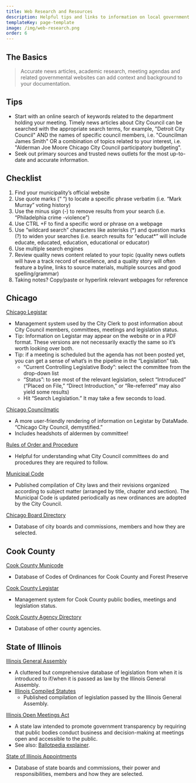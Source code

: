 ```yaml
---
title: Web Research and Resources
description: Helpful tips and links to information on local government.
templateKey: page-template
image: /img/web-research.png
order: 6
---
```

## The Basics

> Accurate news articles, academic research, meeting agendas and related governmental websites can add context and background to your documentation.

## Tips

* Start with an online search of keywords related to the department holding your meeting. Timely news articles about City Council can be searched with the appropriate search terms, for example, "Detroit City Council" AND the names of specific council members, i.e. "Councilman James Smith" OR a combination of topics related to your interest, i.e. "Alderman Joe Moore Chicago City Council participatory budgeting".
* Seek out primary sources and trusted news outlets for the most up-to-date and accurate information.

## Checklist

1. Find your municipality’s official website
2. Use quote marks (“ “) to locate a specific phrase verbatim (i.e. “Mark Murray” voting history)
3. Use the minus sign (-) to remove results from your search (i.e. “Philadelphia crime -violence”)
4. Use CTRL +F to find a specific word or phrase on a webpage
5. Use “wildcard search” characters like asterisks (\*) and question marks (?) to widen your searches (i.e. search results for “educat\*” will include educate, educated, education, educational or educator)
6. Use multiple search engines
7. Review quality news content related to your topic (quality news outlets will have a track record of excellence, and a quality story will often feature a byline, links to source materials, multiple sources and good spelling/grammar)
8. Taking notes? Copy/paste or hyperlink relevant webpages for reference

## Chicago

[Chicago Legistar](https://chicago.legistar.com/)

* Management system used by the City Clerk to post information about City Council members, committees, meetings and legislation status.
* Tip: Information on Legistar may appear on the website or in a PDF format. These versions are not necessarily exactly the same so it’s worth looking over both.
* Tip: if a meeting is scheduled but the agenda has not been posted yet, you can get a sense of what’s in the pipeline in the “Legislation” tab.
  * “Current Controlling Legislative Body”: select the committee from the drop-down list
  * “Status”: to see most of the relevant legislation, select “Introduced” (“Placed on File,” “Direct Introduction,” or “Re-referred” may also yield some results)
  * Hit “Search Legislation.” It may take a few seconds to load.

[Chicago Councilmatic](https://chicago.councilmatic.org/)

* A more user-friendly rendering of information on Legistar by DataMade. “Chicago City Council, demystified.”
* Includes headshots of aldermen by committee!

[Rules of Order and Procedure](https://www.chicityclerk.com/city-council-news-central/rules-order)

* Helpful for understanding what City Council committees do and procedures they are required to follow.

[Municipal Code](http://www.amlegal.com/codes/client/chicago_il/)

* Published compilation of City laws and their revisions organized according to subject matter (arranged by title, chapter and section). The Municipal Code is updated periodically as new ordinances are adopted by the City Council.

[Chicago Board Directory](http://webapps1.cityofchicago.org/moboco/directory)

* Database of city boards and commissions, members and how they are selected.

## Cook County

[Cook County Municode](https://library.municode.com/il/cook_county)

* Database of Codes of Ordinances for Cook County and Forest Preserve

[Cook County Legistar](https://cook-county.legistar.com/Legislation.aspx)

* Management system for Cook County public bodies, meetings and legislation status.

[Cook County Agency Directory](https://www.cookcountyil.gov/agency-directory)

* Database of other county agencies.

## State of Illinois

[Illinois General Assembly](http://www.ilga.gov/default.asp)

* A cluttered but comprehensive database of legislation from when it is introduced to if/when it is passed as law by the Illinois General Assembly.
* [Illinois Compiled Statutes](http://www.ilga.gov/legislation/ilcs/ilcs.asp)
  * Published compilation of legislation passed by the Illinois General Assembly.

[Illinois Open Meetings Act](http://www.ilga.gov/legislation/ilcs/ilcs3.asp?ActID=84&ChapterID=2)

* A state law intended to promote government transparency by requiring that public bodies conduct business and decision-making at meetings open and accessible to the public.
* See also: [Ballotpedia explainer](https://ballotpedia.org/Illinois_Open_Meetings_Act).

[State of Illinois Appointments](https://www2.illinois.gov/sites/bac/SitePages/AppointmentsListing.aspx)

* Database of state boards and commissions, their power and responsibilities, members and how they are selected.
